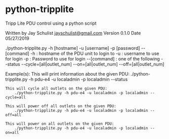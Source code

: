 # python-tripplite

Tripp Lite PDU control using a python script

Written by Jay Schulist <jayschulist@gmail.com>
Version 0.1.0
Date 05/27/2019

./python-tripplite.py -h [hostname] -u [username] -p [password] --[command]
    -h : hostname of the PDU unit to login to
    -u : username to use for login
    -p : Password to use for login
    --[command] : one of the following
        --status
        --cycle=[all|outlet_num]
        --on=[all|outlet_num]
        --off=[all|outlet_num]

Example(s):
    This will print information about the given PDU:
        ./python-tripplite.py -h pdu-e4 -u localadmin -p localadmin --status

    This will cycle all outlets on the given PDU:
        ./python-tripplite.py -h pdu-e4 -u localadmin -p localadmin --cycle=all

    This will power off all outlets on the given PDU:
        ./python-tripplite.py -h pdu-e4 -u localadmin -p localadmin --off=all

    This will power on all outlets on the given PDU:
        ./python-tripplite.py -h pdu-e4 -u localadmin -p localadmin --on=all

